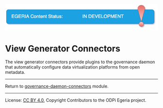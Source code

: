 <!-- SPDX-License-Identifier: Apache-2.0 -->
<!-- Copyright Contributors to the ODPi Egeria project. -->

![InDev](../../../../../open-metadata-publication/website/images/egeria-content-status-in-development.png#pagewidth)

# View Generator Connectors

The view generator connectors provide plugins to the governance daemon
that automatically configure data virtualization platforms from
open metadata.


----
Return to [governance-daemon-connectors](..) module.

----
License: [CC BY 4.0](https://creativecommons.org/licenses/by/4.0/),
Copyright Contributors to the ODPi Egeria project.